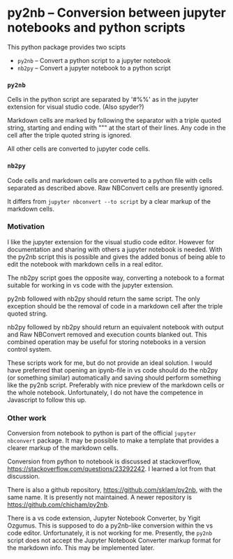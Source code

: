# py2nb – Conversion between jupyter notebooks and python scripts

This python package provides two scipts

* `py2nb` – Convert a python script to a jupyter notebook
* `nb2py` – Convert a jupyter notebook to a python script

### `py2nb`

Cells in the python script are separated by '#%%' as in the
jupyter extension for visual studio code. (Also spyder?)

Markdown cells are marked by following the separator with a triple quoted
string, starting and ending with """ at the start of their lines. Any code in
the cell after the triple quoted string is ignored.

All other cells are converted to jupyter code cells.

### `nb2py`

Code cells and markdown cells are converted to a python file with cells
separated as described above. Raw NBConvert cells are presently ignored.

It differs from `jupyter nbconvert --to script` by a clear markup of the markdown cells.

### Motivation

I like the jupyter extension for the visual studio code editor. However for
documentation and sharing with others a jupyter notebook is needed. With the
py2nb script this is possible and gives the added bonus of being able to edit
the notebook with markdown cells in a real editor.

The nb2py script goes the opposite way, converting a notebook to a format
suitable for working in vs code with the jupyter extension.

py2nb followed with nb2py should return the same script. The only exception
should be the removal of code in a markdown cell after the triple quoted
string.

nb2py followed by nb2py should return an equivalent notebook with output and
Raw NBConvert removed and execution counts blanked out. This combined operation
may be useful for storing notebooks in a version control system.

These scripts work for me, but do not provide an ideal solution. I would have
preferred that opening an ipynb-file in vs code should do the nb2py (or
something similar) automatically and saving should perform something like the
py2nb script. Preferably with nice preview of the markdown cells or the whole
notebook. Unfortunately, I do not have the competence in Javascript to follow
this up.

### Other work

Conversion from notebook to python is part of the official `jupyter nbconvert` package.
It may be possible to make a template that provides a clearer markup of the
markdown cells.

Conversion from python to notebook is discussed at stackoverflow,
https://stackoverflow.com/questions/23292242. I learned a lot from that
discussion.

There is also a github repository, https://github.com/sklam/py2nb, with the
same name. It is presently not maintained. A newer repository is
https://github.com/chicham/py2nb.

There is a vs code extension, Jupyter Notebook Converter, by Yigit Ozgumus.
This is supposed to do a py2nb-like conversion within the vs code editor.
Unfortunately, it is not working for me. Presently, the `py2nb` script does not
accept the Jupyter Notebook Converter markup format for the markdown info. This
may be implemented later.